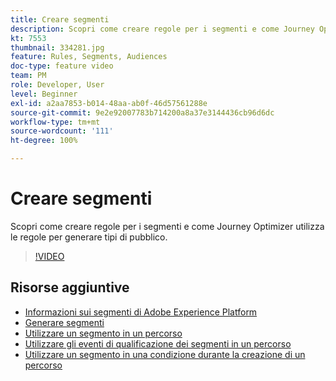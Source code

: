 ```yaml
---
title: Creare segmenti
description: Scopri come creare regole per i segmenti e come Journey Optimizer utilizza le regole per generare tipi di pubblico.
kt: 7553
thumbnail: 334281.jpg
feature: Rules, Segments, Audiences
doc-type: feature video
team: PM
role: Developer, User
level: Beginner
exl-id: a2aa7853-b014-48aa-ab0f-46d57561288e
source-git-commit: 9e2e92007783b714200a8a37e3144436cb96d6dc
workflow-type: tm+mt
source-wordcount: '111'
ht-degree: 100%

---
```


# Creare segmenti

Scopri come creare regole per i segmenti e come Journey Optimizer utilizza le regole per generare tipi di pubblico.

>[!VIDEO](https://video.tv.adobe.com/v/334281?quality=12)

## Risorse aggiuntive

* [Informazioni sui segmenti di Adobe Experience Platform](https://experienceleague.adobe.com/docs/journey-optimizer/using/segment/segments/about-segments.html?lang=it)
* [Generare segmenti](https://experienceleague.adobe.com/docs/journey-optimizer/using/segment/segments/creating-a-segment.html?lang=it)
* [Utilizzare un segmento in un percorso](https://experienceleague.adobe.com/docs/journey-optimizer/using/orchestrate-journeys/about-journey-building/read-segment.html?lang=it)
* [Utilizzare gli eventi di qualificazione dei segmenti in un percorso](https://experienceleague.adobe.com/docs/journey-optimizer/using/orchestrate-journeys/about-journey-building/segment-qualification-events.html?lang=it)
* [Utilizzare un segmento in una condizione durante la creazione di un percorso](https://experienceleague.adobe.com/docs/journey-optimizer/using/orchestrate-journeys/about-journey-building/condition-activity.html?lang=it#using-a-segment)
